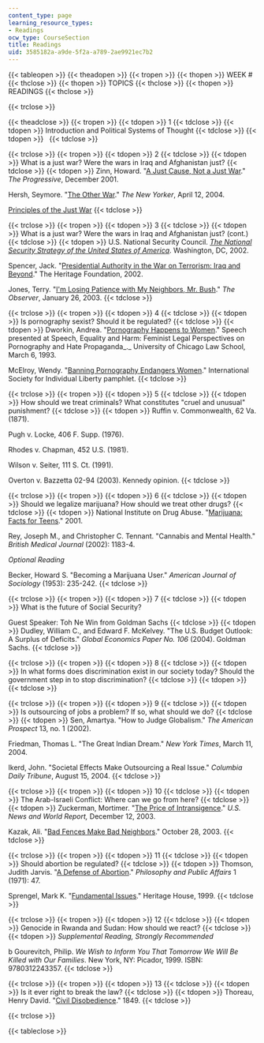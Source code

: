 ```yaml
---
content_type: page
learning_resource_types:
- Readings
ocw_type: CourseSection
title: Readings
uid: 3585182a-a9de-5f2a-a789-2ae9921ec7b2
---
```


{{< tableopen >}}
{{< theadopen >}}
{{< tropen >}}
{{< thopen >}}
WEEK #
{{< thclose >}}
{{< thopen >}}
TOPICS
{{< thclose >}}
{{< thopen >}}
READINGS
{{< thclose >}}

{{< trclose >}}

{{< theadclose >}}
{{< tropen >}}
{{< tdopen >}}
1
{{< tdclose >}}
{{< tdopen >}}
Introduction and Political Systems of Thought
{{< tdclose >}}
{{< tdopen >}}
 
{{< tdclose >}}

{{< trclose >}}
{{< tropen >}}
{{< tdopen >}}
2
{{< tdclose >}}
{{< tdopen >}}
What is a just war? Were the wars in Iraq and Afghanistan just?
{{< tdclose >}}
{{< tdopen >}}
Zinn, Howard. "[A Just Cause, Not a Just War](http://www.commondreams.org/views/2001/11/09/just-cause-not-just-war)." _The Progressive_, December 2001.  
  
Hersh, Seymore. "[The Other War](https://www.newyorker.com/magazine/2004/04/12/the-other-war)." _The New Yorker_, April 12, 2004.  
  
[Principles of the Just War](http://www.mtholyoke.edu/acad/intrel/pol116/justwar.htm)
{{< tdclose >}}

{{< trclose >}}
{{< tropen >}}
{{< tdopen >}}
3
{{< tdclose >}}
{{< tdopen >}}
What is a just war? Were the wars in Iraq and Afghanistan just? (cont.)
{{< tdclose >}}
{{< tdopen >}}
U.S. National Security Council. [_The National Security Strategy of the United States of America_](https://georgewbush-whitehouse.archives.gov/nsc/nss/2002/). Washington, DC, 2002.  
  
Spencer, Jack. "[Presidential Authority in the War on Terrorism: Iraq and Beyond](http://www.heritage.org/middle-east/report/presidential-authority-the-war-terrorism-iraq-and-beyond)." The Heritage Foundation, 2002.  
  
Jones, Terry. "[I'm Losing Patience with My Neighbors, Mr. Bush](http://observer.guardian.co.uk/comment/story/0,6903,882459,00.html)." _The Observer_, January 26, 2003.
{{< tdclose >}}

{{< trclose >}}
{{< tropen >}}
{{< tdopen >}}
4
{{< tdclose >}}
{{< tdopen >}}
Is pornography sexist? Should it be regulated?
{{< tdclose >}}
{{< tdopen >}}
Dworkin, Andrea. "[Pornography Happens to Women](http://www.nostatusquo.com/ACLU/dworkin/PornHappens.html)." Speech presented at Speech, Equality and Harm: Feminist Legal Perspectives on Pornography and Hate Propaganda_._ University of Chicago Law School, March 6, 1993.  
  
McElroy, Wendy. "[Banning Pornography Endangers Women](http://www.wendymcelroy.com/isil.htm)." International Society for Individual Liberty pamphlet.
{{< tdclose >}}

{{< trclose >}}
{{< tropen >}}
{{< tdopen >}}
5
{{< tdclose >}}
{{< tdopen >}}
How should we treat criminals? What constitutes "cruel and unusual" punishment?
{{< tdclose >}}
{{< tdopen >}}
Ruffin v. Commonwealth, 62 Va. (1871).  
  
Pugh v. Locke, 406 F. Supp. (1976).  
  
Rhodes v. Chapman, 452 U.S. (1981).  
  
Wilson v. Seiter, 111 S. Ct. (1991).  
  
Overton v. Bazzetta 02-94 (2003). Kennedy opinion.
{{< tdclose >}}

{{< trclose >}}
{{< tropen >}}
{{< tdopen >}}
6
{{< tdclose >}}
{{< tdopen >}}
Should we legalize marijuana? How should we treat other drugs?
{{< tdclose >}}
{{< tdopen >}}
National Institute on Drug Abuse. "[Marijuana: Facts for Teens](http://www.nida.nih.gov/marijbroch/marijteens.html)." 2001.  
  
Rey, Joseph M., and Christopher C. Tennant. "Cannabis and Mental Health." _British Medical Journal_ (2002): 1183-4.  
  
_Optional Reading_  
  
Becker, Howard S. "Becoming a Marijuana User." _American Journal of Sociology_ (1953): 235-242.
{{< tdclose >}}

{{< trclose >}}
{{< tropen >}}
{{< tdopen >}}
7
{{< tdclose >}}
{{< tdopen >}}
What is the future of Social Security?  
  
Guest Speaker: Toh Ne Win from Goldman Sachs
{{< tdclose >}}
{{< tdopen >}}
Dudley, William C., and Edward F. McKelvey. "The U.S. Budget Outlook: A Surplus of Deficits." _Global Economics Paper No. 106_ (2004). Goldman Sachs.
{{< tdclose >}}

{{< trclose >}}
{{< tropen >}}
{{< tdopen >}}
8
{{< tdclose >}}
{{< tdopen >}}
In what forms does discrimination exist in our society today? Should the government step in to stop discrimination?
{{< tdclose >}}
{{< tdopen >}}
 
{{< tdclose >}}

{{< trclose >}}
{{< tropen >}}
{{< tdopen >}}
9
{{< tdclose >}}
{{< tdopen >}}
Is outsourcing of jobs a problem? If so, what should we do?
{{< tdclose >}}
{{< tdopen >}}
Sen, Amartya. "How to Judge Globalism." _The American Prospect_ 13, no. 1 (2002).  
  
Friedman, Thomas L. "The Great Indian Dream." _New York Times_, March 11, 2004.  
  
Ikerd, John. "Societal Effects Make Outsourcing a Real Issue." _Columbia Daily Tribune_, August 15, 2004.
{{< tdclose >}}

{{< trclose >}}
{{< tropen >}}
{{< tdopen >}}
10
{{< tdclose >}}
{{< tdopen >}}
The Arab-Israeli Conflict: Where can we go from here?
{{< tdclose >}}
{{< tdopen >}}
Zuckerman, Mortimer. "[The Price of Intransigence](http://connection.ebscohost.com/c/editorials/11615711/price-intransigence)." _U.S. News and World Report,_ December 12, 2003.  
  
Kazak, Ali. "[Bad Fences Make Bad Neighbors](http://www.palestinemonitor.org/spip/)." October 28, 2003.
{{< tdclose >}}

{{< trclose >}}
{{< tropen >}}
{{< tdopen >}}
11
{{< tdclose >}}
{{< tdopen >}}
Should abortion be regulated?
{{< tdclose >}}
{{< tdopen >}}
Thomson, Judith Jarvis. "[A Defense of Abortion](http://www.utdallas.edu/)." _Philosophy and Public Affairs_ 1 (1971): 47.  
  
Sprengel, Mark K. "[Fundamental Issues](https://www.abortionfacts.com/fundamental-issues)." Heritage House, 1999.
{{< tdclose >}}

{{< trclose >}}
{{< tropen >}}
{{< tdopen >}}
12
{{< tdclose >}}
{{< tdopen >}}
Genocide in Rwanda and Sudan: How should we react?
{{< tdclose >}}
{{< tdopen >}}
_Supplemental Reading, Strongly Recommended_  
  
b Gourevitch, Philip. _We Wish to Inform You That Tomorrow We Will Be Killed with Our Families_. New York, NY: Picador, 1999. ISBN: 9780312243357.
{{< tdclose >}}

{{< trclose >}}
{{< tropen >}}
{{< tdopen >}}
13
{{< tdclose >}}
{{< tdopen >}}
Is it ever right to break the law?
{{< tdclose >}}
{{< tdopen >}}
Thoreau, Henry David. "[Civil Disobedience](https://www.ibiblio.org/ebooks/Thoreau/Civil%20Disobedience.pdf)." 1849.
{{< tdclose >}}

{{< trclose >}}

{{< tableclose >}}